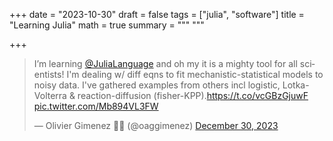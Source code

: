 +++
date = "2023-10-30"
draft = false
tags = ["julia", "software"]
title = "Learning Julia"
math = true
summary = """
"""

+++

<blockquote class="twitter-tweet"><p lang="en" dir="ltr">I’m learning <a href="https://twitter.com/JuliaLanguage?ref_src=twsrc%5Etfw">@JuliaLanguage</a> and oh my it is a mighty tool for all scientists! I&#39;m dealing w/ diff eqns to fit mechanistic-statistical models to noisy data. I&#39;ve gathered examples from others incl logistic, Lotka-Volterra &amp; reaction-diffusion (fisher-KPP).<a href="https://t.co/vcGBzGjuwF">https://t.co/vcGBzGjuwF</a> <a href="https://t.co/Mb894VL3FW">pic.twitter.com/Mb894VL3FW</a></p>&mdash; Olivier Gimenez 🖖🦦 (@oaggimenez) <a href="https://twitter.com/oaggimenez/status/1741098482771870173?ref_src=twsrc%5Etfw">December 30, 2023</a></blockquote> <script async src="https://platform.twitter.com/widgets.js" charset="utf-8"></script>